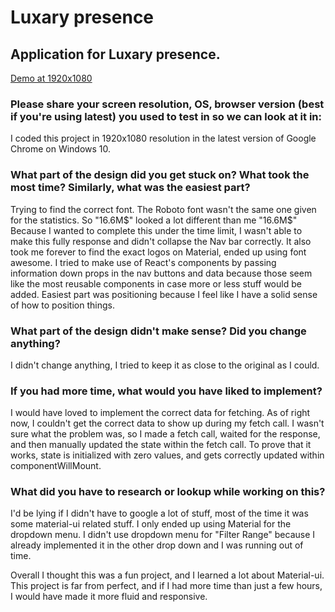 # Luxary presence 

## Application for Luxary presence.
[Demo at 1920x1080](https://brandonjoe.github.io/luxary/)

### Please share your screen resolution, OS, browser version (best if you're using latest) you used to test in so we can look at it in:
I coded this project in 1920x1080 resolution in the latest version of Google Chrome on Windows 10. 

### What part of the design did you get stuck on? What took the most time? Similarly, what was the easiest part?

Trying to find the correct font. The Roboto font wasn't the same one given for the statistics. So "16.6M$" looked a lot different than me "16.6M$" Because I wanted to complete this under the time limit, I wasn't able to make this fully response and didn't collapse the Nav bar correctly. It also took me forever to find the  exact logos on Material, ended up using font awesome. I tried to make use of React's components by passing information down props in the nav buttons and data because those seem like the most reusable components in case more or less stuff would be added. Easiest part was positioning because I feel like I have a solid sense of how to position things. 


### What part of the design didn't make sense? Did you change anything?
I didn't change anything, I tried to keep it as close to the original as I could. 

### If you had more time, what would you have liked to implement?
I would have loved to implement the correct data for fetching. As of right now, I couldn't get the correct data to show up during my fetch call. I wasn't sure what the problem was, so I made a fetch call, waited for the response, and then manually updated the state within the fetch call. To prove that it works, state is initialized with zero values, and gets correctly updated within componentWillMount. 

### What did you have to research or lookup while working on this?
I'd be lying if I didn't have to google a lot of stuff, most of the time it was some material-ui related stuff. I only ended up using Material for the dropdown menu. I didn't use dropdown menu for "Filter Range" because I already implemented it in the other drop down and I was running out of time. 

Overall I thought this was a fun project, and I learned a lot about Material-ui. This project is far from perfect, and if I had more time than just a few hours, I would have made it more fluid and responsive. 
